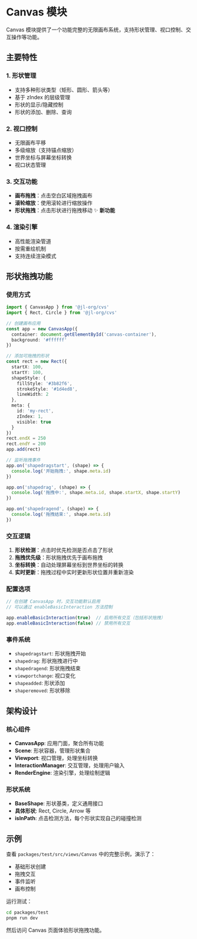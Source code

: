 # Canvas 模块

Canvas 模块提供了一个功能完整的无限画布系统，支持形状管理、视口控制、交互操作等功能。

## 主要特性

### 1. 形状管理
- 支持多种形状类型（矩形、圆形、箭头等）
- 基于 zIndex 的层级管理
- 形状的显示/隐藏控制
- 形状的添加、删除、查询

### 2. 视口控制
- 无限画布平移
- 多级缩放（支持锚点缩放）
- 世界坐标与屏幕坐标转换
- 视口状态管理

### 3. 交互功能
- **画布拖拽**：点击空白区域拖拽画布
- **滚轮缩放**：使用滚轮进行缩放操作
- **形状拖拽**：点击形状进行拖拽移动 ✨ **新功能**

### 4. 渲染引擎
- 高性能渲染管道
- 按需重绘机制
- 支持连续渲染模式

## 形状拖拽功能

### 使用方式

```typescript
import { CanvasApp } from '@jl-org/cvs'
import { Rect, Circle } from '@jl-org/cvs'

// 创建画布应用
const app = new CanvasApp({
  container: document.getElementById('canvas-container'),
  background: '#ffffff'
})

// 添加可拖拽的形状
const rect = new Rect({
  startX: 100,
  startY: 100,
  shapeStyle: {
    fillStyle: '#3b82f6',
    strokeStyle: '#1d4ed8',
    lineWidth: 2
  },
  meta: {
    id: 'my-rect',
    zIndex: 1,
    visible: true
  }
})
rect.endX = 250
rect.endY = 200
app.add(rect)

// 监听拖拽事件
app.on('shapedragstart', (shape) => {
  console.log('开始拖拽:', shape.meta.id)
})

app.on('shapedrag', (shape) => {
  console.log('拖拽中:', shape.meta.id, shape.startX, shape.startY)
})

app.on('shapedragend', (shape) => {
  console.log('拖拽结束:', shape.meta.id)
})
```

### 交互逻辑

1. **形状检测**：点击时优先检测是否点击了形状
2. **拖拽优先级**：形状拖拽优先于画布拖拽
3. **坐标转换**：自动处理屏幕坐标到世界坐标的转换
4. **实时更新**：拖拽过程中实时更新形状位置并重新渲染

### 配置选项

```typescript
// 在创建 CanvasApp 时，交互功能默认启用
// 可以通过 enableBasicInteraction 方法控制

app.enableBasicInteraction(true)  // 启用所有交互（包括形状拖拽）
app.enableBasicInteraction(false) // 禁用所有交互
```

### 事件系统

- `shapedragstart`: 形状拖拽开始
- `shapedrag`: 形状拖拽进行中
- `shapedragend`: 形状拖拽结束
- `viewportchange`: 视口变化
- `shapeadded`: 形状添加
- `shaperemoved`: 形状移除

## 架构设计

### 核心组件

- **CanvasApp**: 应用门面，聚合所有功能
- **Scene**: 形状容器，管理形状集合
- **Viewport**: 视口管理，处理坐标转换
- **InteractionManager**: 交互管理，处理用户输入
- **RenderEngine**: 渲染引擎，处理绘制逻辑

### 形状系统

- **BaseShape**: 形状基类，定义通用接口
- **具体形状**: Rect, Circle, Arrow 等
- **isInPath**: 点击检测方法，每个形状实现自己的碰撞检测

## 示例

查看 `packages/test/src/views/Canvas` 中的完整示例，演示了：

- 基础形状创建
- 拖拽交互
- 事件监听
- 画布控制

运行测试：
```bash
cd packages/test
pnpm run dev
```

然后访问 Canvas 页面体验形状拖拽功能。 